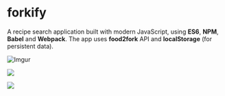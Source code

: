 # forkify
A recipe search application built with modern JavaScript, using **ES6**, **NPM**, **Babel** and **Webpack**.
The app uses **food2fork** API and **localStorage** (for persistent data).

![Imgur](https://i.imgur.com/CkTrWUa.png)

![](https://i.imgur.com/FSx27Q5.png)

![](https://i.imgur.com/CkTrWUa.png)
